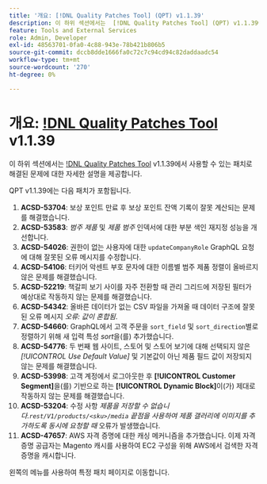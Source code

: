 ```yaml
---
title: '개요: [!DNL Quality Patches Tool] (QPT) v1.1.39'
description: 이 하위 섹션에서는  [!DNL Quality Patches Tool] (QPT) v1.1.39에서 사용할 수 있는 패치로 해결된 문제에 대한 자세한 설명을 제공합니다.
feature: Tools and External Services
role: Admin, Developer
exl-id: 48563701-0fa0-4c88-943e-78b421b806b5
source-git-commit: dccb8dde1666fa0c72c7c94cd94c82daddaadc54
workflow-type: tm+mt
source-wordcount: '270'
ht-degree: 0%

---
```


# 개요: [!DNL Quality Patches Tool](QPT) v1.1.39

이 하위 섹션에서는 [!DNL Quality Patches Tool](QPT) v1.1.39에서 사용할 수 있는 패치로 해결된 문제에 대한 자세한 설명을 제공합니다.

QPT v1.1.39에는 다음 패치가 포함됩니다.

1. **ACSD-53704**: 보상 포인트 만료 후 보상 포인트 잔액 기록이 잘못 계산되는 문제를 해결했습니다.
1. **ACSD-53583**: *범주 제품* 및 *제품 범주* 인덱서에 대한 부분 색인 재지정 성능을 개선합니다.
1. **ACSD-54026**: 권한이 없는 사용자에 대한 `updateCompanyRole` GraphQL 요청에 대해 잘못된 오류 메시지를 수정합니다.
1. **ACSD-54106**: 터키어 악센트 부호 문자에 대한 이름별 범주 제품 정렬이 올바르지 않은 문제를 해결했습니다.
1. **ACSD-52219**: 책갈피 보기 사이를 자주 전환할 때 관리 그리드에 저장된 필터가 예상대로 작동하지 않는 문제를 해결했습니다.
1. **ACSD-54342**: 올바른 데이터가 없는 CSV 파일을 가져올 때 데이터 구조에 잘못된 오류 메시지 *오류: 값이 혼합됨*.
1. **ACSD-54660**: GraphQL에서 고객 주문을 `sort_field` 및 `sort_direction`별로 정렬하기 위해 새 입력 특성 *sort*&#x200B;을(를) 추가했습니다.
1. **ACSD-54776**: 두 번째 웹 사이트, 스토어 및 스토어 보기에 대해 선택되지 않은 *[!UICONTROL Use Default Value]* 및 기본값이 아닌 제품 필드 값이 저장되지 않는 문제를 해결했습니다.
1. **ACSD-53998**: 고객 계정에서 로그아웃한 후 **[!UICONTROL Customer Segment]**&#x200B;을(를) 기반으로 하는 **[!UICONTROL Dynamic Block]**&#x200B;이(가) 제대로 작동하지 않는 문제를 해결했습니다.
1. **ACSD-53204**: 수정 사항 *제품을 저장할 수 없습니다.`rest/V1/products/<sku>/media` 끝점을 사용하여 제품 갤러리에 이미지를 추가하도록 동시에 요청할 때* 오류가 발생했습니다.
1. **ACSD-47657**: AWS 자격 증명에 대한 캐싱 메커니즘을 추가했습니다. 이제 자격 증명 공급자는 Magento 캐시를 사용하여 EC2 구성을 위해 AWS에서 검색한 자격 증명을 캐시합니다.

왼쪽의 메뉴를 사용하여 특정 패치 페이지로 이동합니다.
